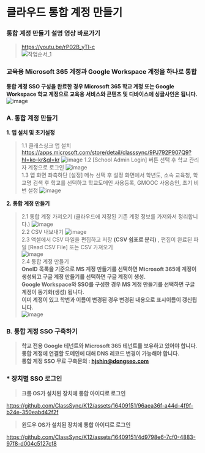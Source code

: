 # 클라우드 통합 계정 만들기
### 통합 계정 만들기 설명 영상 바로가기
> https://youtu.be/rP02B_yTI-c   
![작업순서_1](https://github.com/ClassSync/K12/assets/16409151/48176113-f951-40c6-b318-801998693307)   
 
### 교육용 Microsoft 365 계정과 Google Workspace 계정을 하나로 통합
**통합 계정 SSO 구성을 완료한 경우 Microsoft 365 학교 계정 또는 Google Workspace 학교 계정으로 교육용 서비스와 콘텐츠 및 디바이스에 싱글사인온 됩니다.**
![image](https://github.com/ClassSync/K12/assets/16409151/3e9b1cad-5181-4bd5-a719-034fe9565bfa)



### A. 통합 계정 만들기  

**1. 앱 설치 및 초기설정**    
> 1.1 클래스싱크 앱 설치  
> https://apps.microsoft.com/store/detail/classsync/9PJ792P907Q9?hl=ko-kr&gl=kr
> ![image](https://github.com/ClassSync/K12/assets/16409151/9985fbd4-25e1-4b34-bead-94d5867614d1)
> 1.2 [School Admin Login] 버튼 선택 후 학교 관리자 계정으로 로그인
> ![image](https://github.com/ClassSync/K12/assets/16409151/beee0887-d0e1-4e36-8fd2-c62ceb5f5673)   
> 1.3 앱 화면 좌측하단 [설정] 메뉴 선택 후 설정 화면에서 학년도, 소속 교육청, 학교명 검색 후 학교를 선택하고 학교도메인 사용등록, GMOOC 사용승인, 초기 비번 설정
> ![image](https://github.com/ClassSync/K12/assets/16409151/aaa15489-69da-4cda-92a4-e4176d8f3cc3)   

**2. 통합 계정 만들기**     
> 2.1 통합 계정 가져오기 (클라우드에 저장된 기존 계정 정보를 가져와서 정리합니다.)
> ![image](https://github.com/ClassSync/K12/assets/16409151/b2dc0533-4772-45ec-899f-6eba727d7628)   
> 2.2 CSV 내보내기 
>  ![image](https://github.com/ClassSync/K12/assets/16409151/e9768ee4-ce5d-4bb9-9798-10c5a1e2205c)   
> 2.3 액셀에서 CSV 파일을 편집하고 저장 **(CSV 쉼표로 분리)** , 편집이 완료된 파일 [Read CSV File] 또는 CSV 가져오기    
> ![image](https://github.com/ClassSync/K12/assets/16409151/ab0eb25d-c581-47c3-b9d9-c041439e682a)   
> 2.4 통합 계정 만들기   
> **OneID 목록을 기준으로 MS 계정 만들기를 선택하면 Microsoft 365에 계정이 생성되고 구글 계정 만들기를 선택하면 구글 계정이 생성.**   
> **Google Workspace와 SSO를 구성한 경우 MS 계정 만들기를 선택하면 구글계정이 동기화(생성) 됩니다.**      
> **이미 계정이 있고 학번과 이름이 변경된 경우 변경된 내용으로 표시이름이 갱신됩니다.**       
> ![image](https://github.com/ClassSync/K12/assets/16409151/964c477f-dab4-4d98-a96f-bfe72b09ea20)


### B. 통합 계정 SSO 구축하기

> **학교 전용 Google 테넌트와 Microsoft 365 테넌트를 보유하고 있어야 합니다.**   
> **통합 계정에 연결할 도메인에 대해 DNS 레코드 변경이 가능해야 합니다.**   
> **통합 계정 SSO 무료 구축문의 : hjshin@dongseo.com**

### * 장치별 SSO 로그인 

> **크롬 OS가 설치된 장치에 통합 아이디로 로그인**


https://github.com/ClassSync/K12/assets/16409151/96aea36f-a44d-4f9f-b24e-350eabd42f2f


> **윈도우 OS가 설치된 장치에 통합 아이디로 로그인**


https://github.com/ClassSync/K12/assets/16409151/4d9798e6-7cf0-4883-97f8-d004c5127cf8


